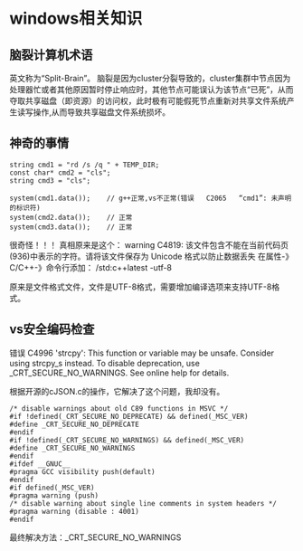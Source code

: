 # windows相关知识

## 脑裂计算机术语
英文称为“Split-Brain”。
脑裂是因为cluster分裂导致的，cluster集群中节点因为处理器忙或者其他原因暂时停止响应时，其他节点可能误认为该节点“已死”，从而夺取共享磁盘（即资源）的访问权，此时极有可能假死节点重新对共享文件系统产生读写操作,从而导致共享磁盘文件系统损坏。


## 神奇的事情
```
string cmd1 = "rd /s /q " + TEMP_DIR;
const char* cmd2 = "cls";
string cmd3 = "cls";

system(cmd1.data());	// g++正常,vs不正常(错误	C2065	“cmd1”: 未声明的标识符)
system(cmd2.data());	// 正常
system(cmd3.data());	// 正常
```
很奇怪！！！
真相原来是这个：
warning C4819: 该文件包含不能在当前代码页(936)中表示的字符。请将该文件保存为 Unicode 格式以防止数据丢失
在属性-》C/C++-》命令行添加：
/std:c++latest -utf-8 

原来是文件格式文件，文件是UTF-8格式，需要增加编译选项来支持UTF-8格式。


## vs安全编码检查
错误	C4996	'strcpy': This function or variable may be unsafe. Consider using strcpy_s instead. To disable deprecation, use _CRT_SECURE_NO_WARNINGS. See online help for details.

根据开源的cJSON.c的操作，它解决了这个问题，我却没有。
```
/* disable warnings about old C89 functions in MSVC */
#if !defined(_CRT_SECURE_NO_DEPRECATE) && defined(_MSC_VER)
#define _CRT_SECURE_NO_DEPRECATE
#endif
#if !defined(_CRT_SECURE_NO_WARNINGS) && defined(_MSC_VER)
#define _CRT_SECURE_NO_WARNINGS
#endif
#ifdef __GNUC__
#pragma GCC visibility push(default)
#endif
#if defined(_MSC_VER)
#pragma warning (push)
/* disable warning about single line comments in system headers */
#pragma warning (disable : 4001)
#endif
```
最终解决方法：_CRT_SECURE_NO_WARNINGS


